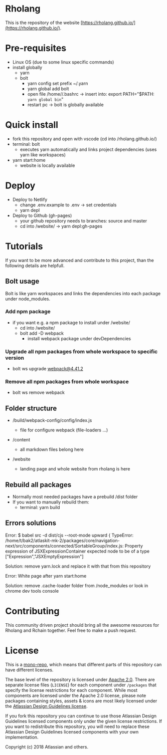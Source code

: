 # Rholang
This is the repository of the website [https://rholang.github.io/](https://rholang.github.io/). 

# Pre-requisites
- Linux OS (due to some linux specific commands)
- install globally
  - yarn
  - bolt
    - yarn config set prefix ~/.yarn
    - yarn global add bolt
    - open file /home/<name>/.bashrc -> insert into: export PATH="$PATH:` yarn global bin`"
    - restart pc -> bolt is globally available

# Quick install
- fork this repository and open with vscode (cd into /rholang.github.io/)
- terminal: bolt
  - executes yarn automatically and links project dependencies (uses yarn like workspaces)
- yarn start:home
  - website is locally available


# Deploy
- Deploy to Netlify
  - change .env.example to .env -> set credentials
  - yarn depl
- Deploy to Github (gh-pages)
  - your github repository needs to branches: source and master
  - cd into /website/ -> yarn depl:gh-pages
  
# Tutorials
If you want to be more advanced and contribute to this project, than the following details are helpfull.

## Bolt usage
Bolt is like yarn workspaces and links the dependencies into each package under node_modules.

### Add npm package
- if you want e.g. a npm package to install under /website/ 
  - cd into /website/
  - bolt add -D webpack 
    - install webpack package under devDependencies

### Upgrade all npm packages from whole workspace to specific version
- bolt ws upgrade webpack@4.41.2

### Remove all npm packages from whole workspace
- bolt ws remove webpack


## Folder structure
- /build/webpack-config/config/index.js
  - file for configure webpack (file-loaders ...)
  
- /content
   - all markdown files belong here

- /website
  - landing page and whole website from rholang is here

## Rebuild all packages
- Normally most needed packages have a prebuild /dist folder
- If you want to manually rebuild them:
  - terminal: yarn build

## Errors solutions

Error: $ babel src -d dist/cjs --root-mode upward { TypeError: /home/t/bak2/atlaskit-mk-2/packages/core/navigation-next/src/components/connected/SortableGroup/index.js: Property expression of JSXExpressionContainer expected node to be of a type ["Expression","JSXEmptyExpression"] 

Solution: remove yarn.lock and replace it with that from this repository

Error: White page after yarn start:home

Solution: remove .cache-loader folder from /node_modules or look in chrome dev tools console

# Contributing

This community driven project should bring all the awesome resources for Rholang and Rchain together. Feel free to make a push request.

# License

This is a [mono-repo][monorepo], which means that different parts of this repository can have different licenses.

The base level of the repository is licensed under [Apache 2.0][license]. There are separate license files (`LICENSE`) for each component under `/packages` that specify the license restrictions for each component. While most components are licensed under the Apache 2.0 license, please note packages containing styles, assets & icons are most likely licensed under the [Atlassian Design Guidelines license][adg_license].

If you fork this repository you can continue to use those Atlassian Design Guidelines licensed components only under the given license restrictions. If you want to redistribute this repository, you will need to replace these Atlassian Design Guidelines licensed components with your own implementation.

Copyright (c) 2018 Atlassian and others.

[adg]: http://atlassian.design/ 'Atlassian Design Guidelines'
[adg_license]: https://atlassian.design/guidelines/handy/license
[contributing_repo]: ./CONTRIBUTING.md
[contributing_site]: https://atlaskit.atlassian.com/docs/guides/contributing
[license]: ./LICENSE
[atlaskitregistry]: https://atlaskit.atlassian.com/ 'Atlaskit Registry'
[codeofconduct]: ./CODE_OF_CONDUCT.md
[monorepo]: https://github.com/babel/babel/blob/master/doc/design/monorepo.md
